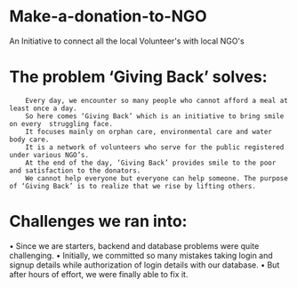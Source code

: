 # Make-a-donation-to-NGO
An Initiative to connect all the local Volunteer's with local NGO's


 # The problem ‘Giving Back’ solves:
 
        Every day, we encounter so many people who cannot afford a meal at least once a day. 
        So here comes ‘Giving Back’ which is an initiative to bring smile on every  struggling face.
        It focuses mainly on orphan care, environmental care and water body care.
        It is a network of volunteers who serve for the public registered under various NGO’s. 
        At the end of the day, ‘Giving Back’ provides smile to the poor and satisfaction to the donators.
        We cannot help everyone but everyone can help someone. The purpose of ‘Giving Back’ is to realize that we rise by lifting others.
        


# Challenges we ran into:


•	Since we are starters, backend and database problems were quite challenging.
•	Initially, we committed so many mistakes taking login and signup details while authorization of login details with our database.
•	But after hours of effort, we were finally able to fix it.

